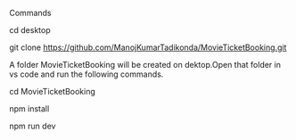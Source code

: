 Commands 

cd desktop

git clone https://github.com/ManojKumarTadikonda/MovieTicketBooking.git

A folder MovieTicketBooking will be created on dektop.Open that folder in vs code and run the following commands.

cd MovieTicketBooking

npm install

npm run dev
